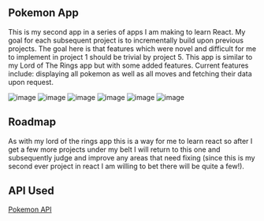 ## Pokemon App

This is my second app in a series of apps I am making to learn React. My goal for each subsequent project is to incrementally build upon previous projects. The goal here is that features which were novel and difficult for me to implement in project 1 should be trivial by project 5. This app is similar to my Lord of The Rings app but with some added features. Current features include: displaying all pokemon as well as all moves and fetching their data upon request.

![image](https://github.com/user-attachments/assets/5c139dfc-d5cd-4ef0-a7c3-9b599c00a909)
![image](https://github.com/user-attachments/assets/b69dc76e-8c7a-4208-8941-6c9bd97e25fa)
![image](https://github.com/user-attachments/assets/150d00ae-5081-4ad8-b343-90253f8130b1)
![image](https://github.com/user-attachments/assets/ebd96731-ecae-46de-a2f7-02c2a77a4b82)
![image](https://github.com/user-attachments/assets/b9da88a5-e221-4b1b-a4d3-cf1b36b0b3f9)
![image](https://github.com/user-attachments/assets/4ffcc7c9-ac48-40ca-b831-7ef6c53532c9)







## Roadmap
As with my lord of the rings app this is a way for me to learn react so after I get a few more projects under my belt I will return to this one and subsequently judge and improve any areas that need fixing (since this is my second ever project in react I am willing to bet there will be quite a few!).

## API Used
[Pokemon API](https://pokeapi.co/)
